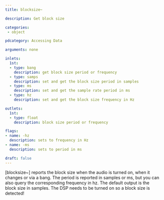 ```yaml
---
title: blocksize~

description: Get block size

categories:
 - object

pdcategory: Accessing Data

arguments: none

inlets:
  1st:
  - type: bang
    description: get block size period or frequency
  - type: samps
    description: set and get the block size period in samples
  - type: ms
    description: set and get the sample rate period in ms
  - type: hz
    description: set and get the block size frequency in Hz

outlets:
  1st:
  - type: float
    description: block size period or frequency

flags:
- name: -hz
  description: sets to frequency in Hz
- name: -ms
  description: sets to period in ms

draft: false
---
```


[blocksize~] reports the block size when the audio is turned on, when it changes or via a bang. The period is reported in samples or ms, but you can also query the corresponding frequency in hz. The default output is the block size in samples. The DSP needs to be turned on so a block size is detected!
